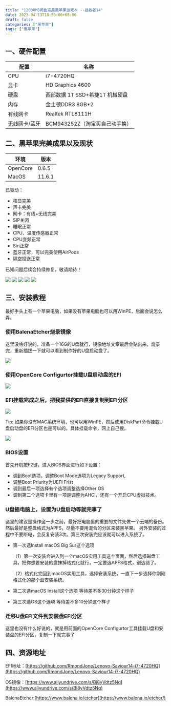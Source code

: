 ```yaml
---
title: "1200RMB闲鱼完美黑苹果游戏本 --拯救者14"
date: 2023-04-13T18:56:06+08:00
draft: false
categories: ["黑苹果"]
tags: ["黑苹果"]
---
```


##  一、硬件配置

配置|名称
--|--
CPU|i7-4720HQ
显卡|HD Graphics 4600
硬盘| 西部数据 1T SSD+希捷1T 机械硬盘
内存|金士顿DDR3 8GB*2
有线网卡| Realtek RTL8111H
无线网卡/蓝牙| BCM943252Z（淘宝买自己动手换）

## 二、黑苹果完美成果以及现状

环境|版本
--|--
OpenCore|0.6.5
MacOS |11.6.1

已驱动：

* 核显完美
* 声卡完美
* 网卡：有线+无线完美
* SIP关闭
* 睡眠正常
* CPU、温度传感器正常
* CPU变频正常
* Siri正常
* 蓝牙正常，可以完美使用AirPods
* 隔空投送正常

已知问题后续会持续修复，敬请期待！

![](/images/lenovo_1.webp)
![](/images/lenovo_2.webp)
![](/images/lenovo_3.webp)
![](/images/lenovo_4.webp)
![](/images/lenovo_5.webp)

## 三、安装教程
最好手头上有一个苹果电脑，如果没有苹果电脑也可以用WinPE，后面会说怎么弄。

### 使用BalenaEtcher烧录镜像

这里没啥好说的，准备一个16G的U盘就行，镜像地址文章最后会贴出来。烧录完，重新插拔一下就可以看到制作好的U盘启动盘了。

![](/images/lenovo_6.webp)

### 使用OpenCore Configurtor挂载U盘启动盘的EFI

![](/images/lenovo_7.webp)

### EFI挂载完成之后，把我提供的EFI直接复制到EFI分区

![](/images/lenovo_8.webp)

Tip: 如果你没有MAC系统环境，也可以用WinPE，然后使用DiskPart命令挂载U盘启动盘的EFI分区也是可以的。具体挂载命令，网上自己搜。

![](/images/lenovo_9.webp)

### BIOS设置

首先开机按F2键，进入BIOS界面进行如下设置：
* 调到Boot选项，调整Boot Mode选项为Legacy Support,
* 调整Boot Priurity为UEFI  Frist
* 调到最后一项选择有个选项调整选择Other OS
* 调到第二个选项卡里有一项是调整为AHCI，还有一个开启CPU虚拟技术。

### U盘插电脑上，设置为U盘启动等就完事了

这里的建议是操作这一步之前，最好把电脑里的重要的文件先做一个云端的备份。然后最好是整盘格式为APFS，尽量不要用混合的分区来装黑苹果。
另外安装的过程中不要断电，会反复安装3次。第三次安装完应该就可以进入系统了。
* 第一次选Install macOS Big Sur这个选项
  
  （1）第一次安装会进入到一个macOS实用工具这个页面，然后选择磁盘工具，把你想要安装的盘抹掉格式化就行，一定要选APFS格式，别选错了。
  
  （2）格式化完回到macOS实用工具，选择安装系统，一直下一步选择你刚刚格式化的那个盘安装系统。
* 第二次选macOS Install这个选项
  等待差不多30分钟这个样子
* 第三次选OS这个选项
  等待差不多10分钟这个样子

### 迁移U盘EFI文件到安装盘EFI分区

这里也没有什么好说的，就是用前面的OpenCore Configurtor工具挂载U盘和安装盘的EFI分区，复制一下就完事了

## 四、资源地址

EFI地址：[https://github.com/RmondJone/Lenovo-Saviour14-i7-4720HQ](https://github.com/RmondJone/Lenovo-Saviour14-i7-4720HQ)

OS镜像：[https://www.aliyundrive.com/s/Bi8yVdtz5Nq](https://www.aliyundrive.com/s/Bi8yVdtz5Nq)

BalenaEtcher:[https://www.balena.io/etcher](https://www.balena.io/etcher/)
